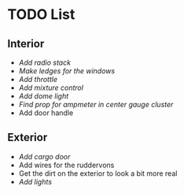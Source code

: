 TODO List
=========

Interior
--------

* _Add radio stack_
* _Make ledges for the windows_
* _Add throttle_
* _Add mixture control_
* _Add dome light_
* _Find prop for ampmeter in center gauge cluster_
* Add door handle

Exterior
--------

* _Add cargo door_
* Add wires for the ruddervons
* Get the dirt on the exterior to look a bit more real
* _Add lights_
